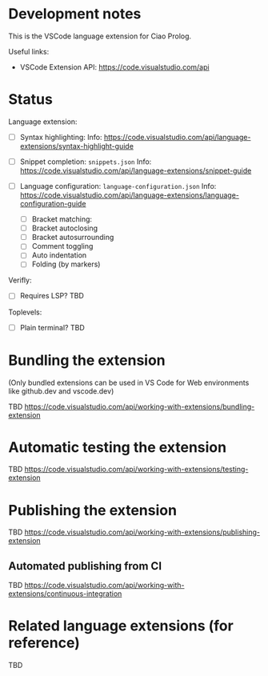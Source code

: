 # Development notes

This is the VSCode language extension for Ciao Prolog.

Useful links:

 - VSCode Extension API: https://code.visualstudio.com/api
 
# Status

Language extension:

 - [ ] Syntax highlighting: 
       Info: https://code.visualstudio.com/api/language-extensions/syntax-highlight-guide

 - [ ] Snippet completion: `snippets.json`
       Info: https://code.visualstudio.com/api/language-extensions/snippet-guide

 - [ ] Language configuration: `language-configuration.json`
       Info: https://code.visualstudio.com/api/language-extensions/language-configuration-guide

    - [ ] Bracket matching: 
    - [ ] Bracket autoclosing
    - [ ] Bracket autosurrounding
    - [ ] Comment toggling
    - [ ] Auto indentation
    - [ ] Folding (by markers)

Verifly:

 - [ ] Requires LSP? TBD

Toplevels:

 - [ ] Plain terminal? TBD

# Bundling the extension

(Only bundled extensions can be used in VS Code for Web environments
like github.dev and vscode.dev)

TBD
https://code.visualstudio.com/api/working-with-extensions/bundling-extension

# Automatic testing the extension

TBD
https://code.visualstudio.com/api/working-with-extensions/testing-extension

# Publishing the extension

TBD
https://code.visualstudio.com/api/working-with-extensions/publishing-extension

## Automated publishing from CI

TBD
https://code.visualstudio.com/api/working-with-extensions/continuous-integration

# Related language extensions (for reference)

TBD
